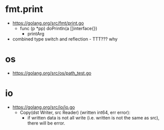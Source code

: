 # fmt.print
* https://golang.org/src/fmt/print.go
  * func (p *pp) doPrintln(a []interface{})
    * printArg
* combined type switch and reflection - TTT??? why

# os
* https://golang.org/src/os/path_test.go

# io
* https://golang.org/src/io/io.go
  * Copy(dst Writer, src Reader) (written int64, err error): 
    * if written data is not all write (i.e. written is not the same as src), there will be error.
